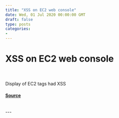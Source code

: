 ```yaml
---
title: "XSS on EC2 web console"
date: Wed, 01 Jul 2020 00:00:00 GMT
draft: false
type: posts
categories: 
- 
---
```

# XSS on EC2 web console

<br/>

<br/>
Display of EC2 tags had XSS

#### [Source](https://www.cloudvulndb.org/ec2-console-xss)

<br/>
---
